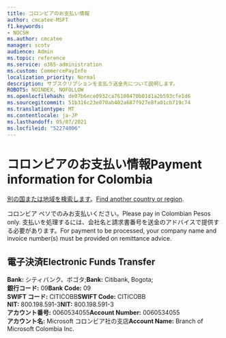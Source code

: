 ```yaml
---
title: コロンビアのお支払い情報
author: cmcatee-MSFT
f1.keywords:
- NOCSH
ms.author: cmcatee
manager: scotv
audience: Admin
ms.topic: reference
ms.service: o365-administration
ms.custom: CommercePayInfo
localization_priority: Normal
description: サブスクリプションを支払う送金先について説明します。
ROBOTS: NOINDEX, NOFOLLOW
ms.openlocfilehash: de07b6ece0932ca76100470b01d1a2b593cfe1d6
ms.sourcegitcommit: 51b316c23e070ab402a687f927e8fa01cb719c74
ms.translationtype: MT
ms.contentlocale: ja-JP
ms.lasthandoff: 05/07/2021
ms.locfileid: "52274006"
---
```

# <a name="payment-information-for-colombia"></a><span data-ttu-id="acf8f-103">コロンビアのお支払い情報</span><span class="sxs-lookup"><span data-stu-id="acf8f-103">Payment information for Colombia</span></span>

<span data-ttu-id="acf8f-104">[別の国または地域を検索します](../billing-and-payments/pay-for-your-subscription.md)。</span><span class="sxs-lookup"><span data-stu-id="acf8f-104">[Find another country or region](../billing-and-payments/pay-for-your-subscription.md).</span></span>

<span data-ttu-id="acf8f-105">コロンビア ペソでのみお支払いください。</span><span class="sxs-lookup"><span data-stu-id="acf8f-105">Please pay in Colombian Pesos only.</span></span> <span data-ttu-id="acf8f-106">支払いを処理するには、会社名と請求書番号を送金のアドバイスで提供する必要があります。</span><span class="sxs-lookup"><span data-stu-id="acf8f-106">For payment to be processed, your company name and invoice number(s) must be provided on remittance advice.</span></span>

## <a name="electronic-funds-transfer"></a><span data-ttu-id="acf8f-107">電子決済</span><span class="sxs-lookup"><span data-stu-id="acf8f-107">Electronic Funds Transfer</span></span>

<span data-ttu-id="acf8f-108">**Bank:** シティバンク、ボゴタ;</span><span class="sxs-lookup"><span data-stu-id="acf8f-108">**Bank:** Citibank, Bogota;</span></span>  
<span data-ttu-id="acf8f-109">**銀行コード:** 09</span><span class="sxs-lookup"><span data-stu-id="acf8f-109">**Bank Code:** 09</span></span>  
<span data-ttu-id="acf8f-110">**SWIFT コード:** CITICOBB</span><span class="sxs-lookup"><span data-stu-id="acf8f-110">**SWIFT Code:** CITICOBB</span></span>  
<span data-ttu-id="acf8f-111">**NIT:** 800.198.591-3</span><span class="sxs-lookup"><span data-stu-id="acf8f-111">**NIT:** 800.198.591-3</span></span>  
<span data-ttu-id="acf8f-112">**アカウント番号:** 0060534055</span><span class="sxs-lookup"><span data-stu-id="acf8f-112">**Account Number:** 0060534055</span></span>  
<span data-ttu-id="acf8f-113">**アカウント名:** Microsoft コロンビア社の支店</span><span class="sxs-lookup"><span data-stu-id="acf8f-113">**Account Name:** Branch of Microsoft Colombia Inc.</span></span>   